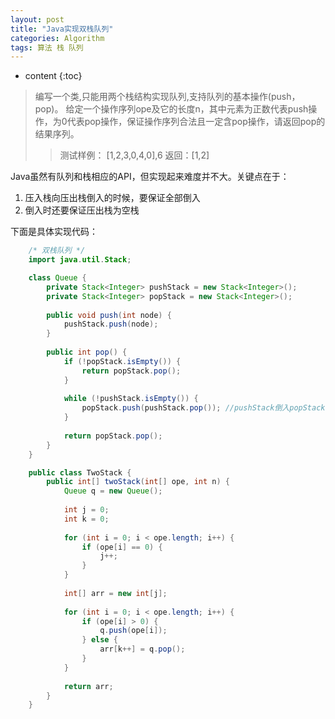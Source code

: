 ```yaml
---
layout: post
title: "Java实现双栈队列"
categories: Algorithm
tags: 算法 栈 队列
---
```


* content
{:toc}

>编写一个类,只能用两个栈结构实现队列,支持队列的基本操作(push，pop)。
给定一个操作序列ope及它的长度n，其中元素为正数代表push操作，为0代表pop操作，保证操作序列合法且一定含pop操作，请返回pop的结果序列。
>>测试样例：
[1,2,3,0,4,0],6
返回：[1,2]




Java虽然有队列和栈相应的API，但实现起来难度并不大。关键点在于：

1. 压入栈向压出栈倒入的时候，要保证全部倒入
2. 倒入时还要保证压出栈为空栈

下面是具体实现代码：

```java
    /* 双栈队列 */
    import java.util.Stack;

    class Queue {
        private Stack<Integer> pushStack = new Stack<Integer>();
        private Stack<Integer> popStack = new Stack<Integer>();
        
        public void push(int node) {
            pushStack.push(node);
        }
        
        public int pop() {
            if (!popStack.isEmpty()) {
                return popStack.pop(); 
            }
            
            while (!pushStack.isEmpty()) {
                popStack.push(pushStack.pop()); //pushStack倒入popStack，关键:保证pushStack为空！
            }
            
            return popStack.pop();
        }
    }

    public class TwoStack {
        public int[] twoStack(int[] ope, int n) {
            Queue q = new Queue();
            
            int j = 0;
            int k = 0;
            
            for (int i = 0; i < ope.length; i++) {
                if (ope[i] == 0) {
                    j++;
                }
            }
            
            int[] arr = new int[j];
            
            for (int i = 0; i < ope.length; i++) {
                if (ope[i] > 0) {
                    q.push(ope[i]);
                } else {
                    arr[k++] = q.pop();
                }
            }       
            
            return arr;
        }
    }
```

